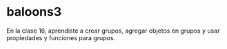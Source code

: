 # baloons3
En la clase 16, aprendiste a crear grupos, agregar objetos en grupos y usar propiedades y funciones para grupos.
